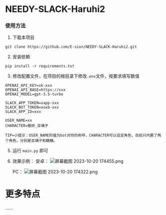 # NEEDY-SLACK-Haruhi2 
 
### 使用方法
1.  下载本项目

`git clone https://github.com/E-sion/NEEDY-SLACK-Haruhi2.git`

2. 安装依赖

`pip install -r requirements.txt`

3. 修改配置文件，在项目的根目录下修改`.env`文件，按要求填写数值
  
```
OPENAI_API_KEY=sk-xxx
OPENAI_API_BASE=https://xxx
OPENAI_MODEL=gpt-3.5-turbo

SLACK_APP_TOKEN=xapp-xxx
SLACK_BOT_TOKEN=xoxb-xxx
SLACK_APP_ID=xxx

USER_NAME=xx
CHARACTER=傲娇_亚璃子

TIP=小提示：USER_NAME的值为bot对你的称呼，CHARACTER可以设定角色，目前只内置了两个角色，分别是亚璃子和糖糖。
```
  


5. 运行 `main.py` 即可

6. 效果示例：
   安卓：
![屏幕截图 2023-10-20 174455.png](https://s2.loli.net/2023/10/20/PQ6sxhIkwVMRCDd.png)

   PC：
![屏幕截图 2023-10-20 174322.png](https://s2.loli.net/2023/10/20/FWygupEkVYbHXMK.png)

# 更多特点
......
